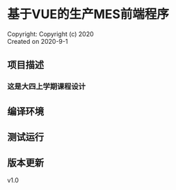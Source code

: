 # 基于VUE的生产MES前端程序
Copyright: Copyright (c) 2020   
Created on 2020-9-1  
  
## 项目描述
### 这是大四上学期课程设计

## 编译环境

## 测试运行

## 版本更新
v1.0 